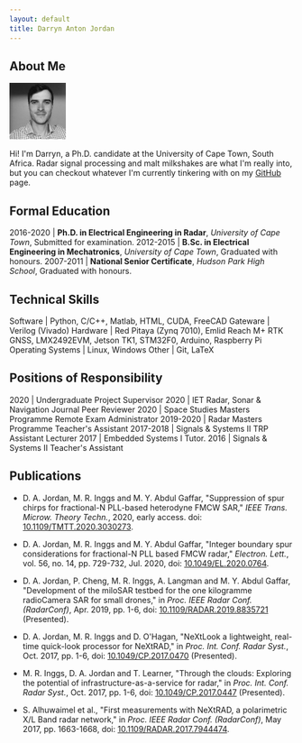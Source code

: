 ```yaml
---
layout: default
title: Darryn Anton Jordan
---
```


## About Me

<img class="profile-picture" src="profile.jpg">

Hi! I'm Darryn, a Ph.D. candidate at the University of Cape Town, South Africa. Radar signal processing and malt milkshakes are what I'm really into, but you can checkout whatever I'm currently tinkering with on my [GitHub](https://github.com/darrynjordan/) page.

## Formal Education

2016-2020 | **Ph.D. in Electrical Engineering in Radar**, *University of Cape Town*, Submitted for examination.
2012-2015 | **B.Sc. in Electrical Engineering in Mechatronics**, *University of Cape Town*, Graduated with honours.
2007-2011 | **National Senior Certificate**, *Hudson Park High School*, Graduated with honours.

<!-- ## Experience -->

## Technical Skills

Software | Python, C/C++, Matlab, HTML, CUDA, FreeCAD
Gateware | Verilog (Vivado)
Hardware | Red Pitaya (Zynq 7010), Emlid Reach M+ RTK GNSS, LMX2492EVM, Jetson TK1, STM32F0, Arduino, Raspberry Pi
Operating Systems | Linux, Windows
Other | Git, LaTeX

## Positions of Responsibility

2020 | Undergraduate Project Supervisor
2020 | IET Radar, Sonar & Navigation Journal Peer Reviewer
2020 | Space Studies Masters Programme Remote Exam Administrator
2019-2020 | Radar Masters Programme Teacher's Assistant
2017-2018 | Signals & Systems II TRP Assistant Lecturer
2017 | Embedded Systems I Tutor.
2016 | Signals & Systems II Teacher's Assistant

## Publications

- D. A. Jordan, M. R. Inggs and M. Y. Abdul Gaffar, "Suppression of spur chirps for fractional-N PLL-based heterodyne FMCW SAR," *IEEE Trans. Microw. Theory Techn.*, 2020, early access. doi: [10.1109/TMTT.2020.3030273](https://doi.org/10.1109/TMTT.2020.3030273).

- D. A. Jordan, M. R. Inggs and M. Y. Abdul Gaffar, "Integer boundary spur considerations for fractional-N PLL based FMCW radar," *Electron. Lett.*, vol. 56, no. 14, pp. 729-732, Jul. 2020, doi: [10.1049/EL.2020.0764](https://doi.org/10.1049/el.2020.0764).

- D. A. Jordan, P. Cheng, M. R. Inggs, A. Langman and M. Y. Abdul Gaffar, "Development of the miloSAR testbed for the one kilogramme radioCamera SAR for small drones," in *Proc. IEEE Radar Conf. (RadarConf)*, Apr. 2019, pp. 1-6, doi: [10.1109/RADAR.2019.8835721](https://doi.org/10.1109/RADAR.2019.8835721) (Presented).

- D. A. Jordan, M. R. Inggs and D. O'Hagan, "NeXtLook a lightweight, real-time quick-look processor for NeXtRAD," in *Proc. Int. Conf. Radar Syst.*, Oct. 2017, pp. 1-6, doi: [10.1049/CP.2017.0470](https://doi.org/10.1049/cp.2017.0470) (Presented).

- M. R. Inggs, D. A. Jordan and T. Learner, "Through the clouds: Exploring the potential of infrastructure-as-a-service for radar," in *Proc. Int. Conf. Radar Syst.*, Oct. 2017, pp. 1-6, doi: [10.1049/CP.2017.0447](https://doi.org/10.1049/cp.2017.0447) (Presented).

- S. Alhuwaimel et al., "First measurements with NeXtRAD, a polarimetric X/L Band radar network," in *Proc. IEEE Radar Conf. (RadarConf)*, May 2017, pp. 1663-1668, doi: [10.1109/RADAR.2017.7944474](https://doi.org/10.1109/RADAR.2017.7944474).